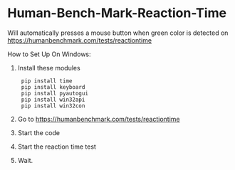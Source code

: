 # Human-Bench-Mark-Reaction-Time
Will automatically presses a mouse button when green color is detected on https://humanbenchmark.com/tests/reactiontime

How to Set Up On Windows:
1. Install these modules

        pip install time
        pip install keyboard
        pip install pyautogui
        pip install win32api
        pip install win32con
2. Go to https://humanbenchmark.com/tests/reactiontime
3. Start the code
4. Start the reaction time test
5. Wait.
